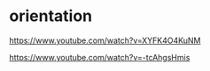 # orientation

https://www.youtube.com/watch?v=XYFK4O4KuNM

https://www.youtube.com/watch?v=-tcAhgsHmis
